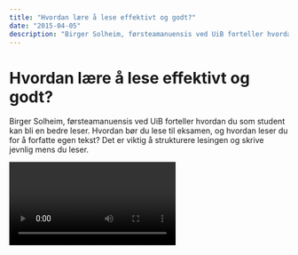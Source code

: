 ```yaml
---
title: "Hvordan lære å lese effektivt og godt?"
date: "2015-04-05"
description: "Birger Solheim, førsteamanuensis ved UiB forteller hvordan du som student kan bli en bedre leser. Hvordan bør du lese til eksamen, og hvordan leser du for å forfatte egen tekst? Det er viktig å strukturere lesingen og skrive jevnlig mens du leser."
---
```


# Hvordan lære å lese effektivt og godt?

Birger Solheim, førsteamanuensis ved UiB forteller hvordan du som student kan bli en bedre leser. Hvordan bør du lese til eksamen, og hvordan leser du for å forfatte egen tekst? Det er viktig å strukturere lesingen og skrive jevnlig mens du leser.

<Video id="JchpFI50UDk" />

